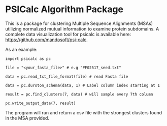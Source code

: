 # PSICalc Algorithm Package

This is a package for clustering Multiple Sequence Alignments (MSAs) utilizing normalized mutual information to examine protein subdomains. A complete data visualization tool for psicalc
is available here: https://github.com/mandosoft/psi-calc.

As an example:

```
import psicalc as pc

file = "<your_fasta_file>" # e.g "PF02517_seed.txt"

data = pc.read_txt_file_format(file) # read Fasta file

data = pc.durston_schema(data, 1) # Label column index starting at 1

result = pc.find_clusters(7, data) # will sample every 7th column

pc.write_output_data(7, result)
```

The program will run and return a csv file with the strongest clusters found in the MSA provided.
